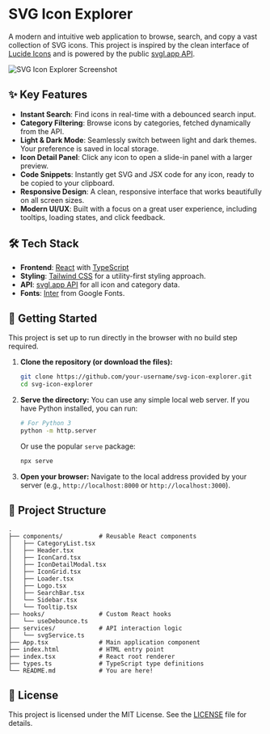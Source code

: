 
# SVG Icon Explorer

A modern and intuitive web application to browse, search, and copy a vast collection of SVG icons. This project is inspired by the clean interface of [Lucide Icons](https://lucide.dev/) and is powered by the public [svgl.app API](https://svgl.app/).

![SVG Icon Explorer Screenshot](https://storage.googleapis.com/aistudio-ux-team-public/sdk_gallery_images/icon-explorer-screenshot.png)

## ✨ Key Features

- **Instant Search**: Find icons in real-time with a debounced search input.
- **Category Filtering**: Browse icons by categories, fetched dynamically from the API.
- **Light & Dark Mode**: Seamlessly switch between light and dark themes. Your preference is saved in local storage.
- **Icon Detail Panel**: Click any icon to open a slide-in panel with a larger preview.
- **Code Snippets**: Instantly get SVG and JSX code for any icon, ready to be copied to your clipboard.
- **Responsive Design**: A clean, responsive interface that works beautifully on all screen sizes.
- **Modern UI/UX**: Built with a focus on a great user experience, including tooltips, loading states, and click feedback.

## 🛠️ Tech Stack

- **Frontend**: [React](https://reactjs.org/) with [TypeScript](https://www.typescriptlang.org/)
- **Styling**: [Tailwind CSS](https://tailwindcss.com/) for a utility-first styling approach.
- **API**: [svgl.app API](https://svgl.app/) for all icon and category data.
- **Fonts**: [Inter](https://fonts.google.com/specimen/Inter) from Google Fonts.

## 🚀 Getting Started

This project is set up to run directly in the browser with no build step required.

1.  **Clone the repository (or download the files):**
    ```bash
    git clone https://github.com/your-username/svg-icon-explorer.git
    cd svg-icon-explorer
    ```

2.  **Serve the directory:**
    You can use any simple local web server. If you have Python installed, you can run:
    ```bash
    # For Python 3
    python -m http.server
    ```
    Or use the popular `serve` package:
    ```bash
    npx serve
    ```

3.  **Open your browser:**
    Navigate to the local address provided by your server (e.g., `http://localhost:8000` or `http://localhost:3000`).

## 📁 Project Structure

```
.
├── components/          # Reusable React components
│   ├── CategoryList.tsx
│   ├── Header.tsx
│   ├── IconCard.tsx
│   ├── IconDetailModal.tsx
│   ├── IconGrid.tsx
│   ├── Loader.tsx
│   ├── Logo.tsx
│   ├── SearchBar.tsx
│   └── Sidebar.tsx
│   └── Tooltip.tsx
├── hooks/               # Custom React hooks
│   └── useDebounce.ts
├── services/            # API interaction logic
│   └── svgService.ts
├── App.tsx              # Main application component
├── index.html           # HTML entry point
├── index.tsx            # React root renderer
├── types.ts             # TypeScript type definitions
└── README.md            # You are here!
```

## 📄 License

This project is licensed under the MIT License. See the [LICENSE](LICENSE) file for details.

